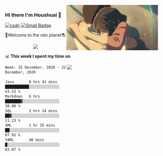 <img  align='right' height="150" src="https://github.com/LikeRainDay/LikeRainDay/blob/master/pic/img_rain_1.gif?raw=true">



### Hi there I'm Houshuai :lemon:

[![csdn](https://img.shields.io/badge/-csdn-c14438?style=flat-square&logo=c&logoColor=white)](https://blog.csdn.net/qq_15807167)
[![Gmail Badge](https://img.shields.io/badge/-gmail-c14438?style=flat-square&logo=Gmail&logoColor=white&link=mailto:houshuai0816@gmail.com)](mailto:houshuai0816@gmail.com)

🚀Welcome to the rain planet🌎

<center>
<img align='center'  src="https://source.unsplash.com/random/1200x600">
</center>

📊 **This week I spent my time on**

<img align='right'   width="300" src="https://github-readme-stats.vercel.app/api?username=LikeRainDay&show_icons=true&title_color=fff&icon_color=79ff97&text_color=9f9f9f&bg_color=151515">

<!--START_SECTION:waka-->
```text
Week: 15 December, 2020 - 22 December, 2020

Java       8 hrs 43 mins   ███████████░░░░░░░░░░░░░░   43.53 % 
Markdown   6 hrs           ███████▓░░░░░░░░░░░░░░░░░   30.00 % 
SQL        2 hrs 14 mins   ██▓░░░░░░░░░░░░░░░░░░░░░░   11.23 % 
XML        1 hr 35 mins    ██░░░░░░░░░░░░░░░░░░░░░░░   07.91 % 
YAML       46 mins         █░░░░░░░░░░░░░░░░░░░░░░░░   03.87 % 
```
<!--END_SECTION:waka-->
